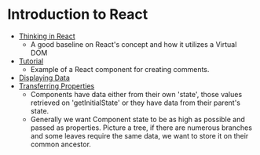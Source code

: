 # Introduction to React

* [Thinking in React](http://facebook.github.io/react/docs/thinking-in-react.html)
  * A good baseline on React's concept and how it utilizes a Virtual DOM
* [Tutorial](http://facebook.github.io/react/docs/tutorial.html)
  * Example of a React component for creating comments.
* [Displaying Data](http://facebook.github.io/react/docs/displaying-data.html)
* [Transferring Properties](http://facebook.github.io/react/docs/transferring-props.html)
  * Components have data either from their own 'state', those values retrieved on 'getInitialState' or they have data from their parent's state.
  * Generally we want Component state to be as high as possible and passed as properties. Picture a tree, if there are numerous branches and some leaves require the same data, we want to store it on their common ancestor.
